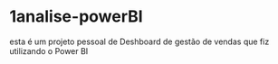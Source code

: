 # 1analise-powerBI
esta é um projeto pessoal de Deshboard de gestão de vendas que fiz utilizando o Power BI
